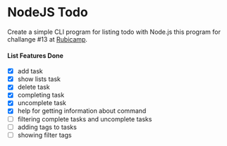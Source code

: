 # NodeJS Todo
Create a simple CLI program for listing todo with Node.js
this program for challange #13 at [Rubicamp](https://rubicamp.com/).

#### List Features Done
- [x] add task
- [x] show lists task
- [x] delete task
- [x] completing task
- [x] uncomplete task
- [x] help for getting information about command
- [ ] filtering complete tasks and uncomplete tasks
- [ ] adding tags to tasks
- [ ] showing filter tags